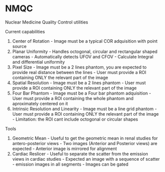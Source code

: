 # NMQC

Nuclear Medicine Quality Control utilities

Current capabilities

  1. Center of Rotation
    - Image must be a typical COR adquisition with point source
  2. Planar Uniformity
    - Handles octogonal, circular and rectangular shaped cameras
    - Automatically detects UFOV and CFOV
    - Calculate Integral and differential uniformity
  3. Pixel Size
    - Image must be a 2 lines phantom, you are expected to provide real distance between the lines
    - User must provide a ROI containing ONLY the relevant part of the image
  4. Spatial Resolution
    - Image must be a 2 lines phantom
    - User must provide a ROI containing ONLY the relevant part of the image
  5. Four Bar Phantom
    - Image must be a Four bar phantom adquisition
	- User must provide a ROI containing the whole phantom and aproximately centered on it
  6. Intrinsic Resolution and Linearity
    - Image must be a line grid phantom
    - User must provide a ROI containing ONLY the relevant part of the image
    - Limitation: the ROI cant include octogonal or circular shapes
	
Tools

  1. Geometric Mean
    - Useful to get the geometric mean in renal studies for antero-posterior views
	- Two images (Anterior and Posterior views) are expected
	- Anterior image is mirrored for alignment
  2. Cardiac Reslicer
    - Useful to separate the scatter from the emission views in cardiac studies
	- Expected an image with a sequence of scatter - emission images in all segments
	- Images can be gated

